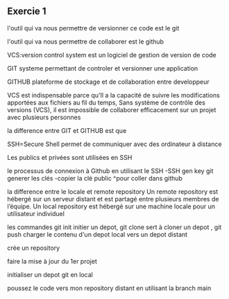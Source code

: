 
<h2>Exercie 1 </h2>

<p>l'outil qui va nous permettre de versionner ce code est le git</p>
<p>l'outil qui va nous permettre de collaborer est le github<p>
<p>VCS:version control system est un logiciel de gestion de version de code</p>
<p>GIT systeme permettant de controler et versionner une application</p>
<p>GITHUB plateforme de stockage et de collaboration entre developpeur </p>
<p>VCS est indispensable parce qu'Il a la capacité de suivre les modifications apportées aux fichiers au fil du temps, 
Sans système de contrôle des versions (VCS), il est impossible de collaborer efficacement sur un projet avec plusieurs personnes</p>
<p>la difference entre GIT et GITHUB est que </p>
<p>SSH=Secure Shell permet de communiquer avec des ordinateur à distance</p>
<p>Les publics et privées sont utilisées en SSH</p>
<p>le processus de connexion à Github en utilisant le SSH
-SSH gen key git generer les clés
-copier la clé public ^pour coller dans github </p>
<p>la difference entre le locale et remote repository
Un remote repository est hébergé sur un serveur distant  et est partagé entre plusieurs membres de l’équipe. Un local repository est hébergé sur une machine locale pour un utilisateur individuel</p>

<p>les commandes git init initier un depot,
 git clone sert à cloner un depot , 
 git push charger le contenu d'un depot local vers un depot distant</p>
<p>crée un repository</p>
<p>faire la mise à jour du 1er projet</p>
<p>initialiser un depot git en local</p>
<p>poussez le code vers mon repository distant en utilisant la branch main</p>

